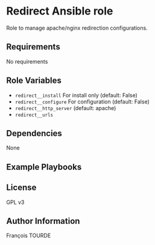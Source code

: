 Redirect Ansible role
==================

Role to manage apache/nginx redirection configurations.

Requirements
------------

No requirements

Role Variables
--------------

* `redirect__install` For install only (default: False)
* `redirect__configure` For configuration  (default: False)
* `redirect__http_server` (default: apache)
* `redirect__urls` 

Dependencies
------------

None

Example Playbooks
-----------------

License
-------

GPL v3

Author Information
------------------

François TOURDE
